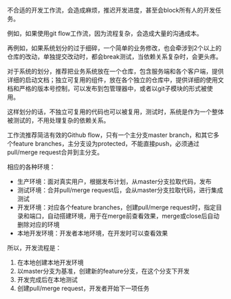 不合适的开发工作流，会造成麻烦，推迟开发进度，甚至会block所有人的开发任务。

例如，如果使用git flow工作流，因为流程复杂，会造成大量的沟通成本。

再例如，如果系统划分的过于细碎，一个简单的业务修改，也会牵涉到2个以上的仓库的改动，单独提交改动时，都会break测试，当依赖关系复杂时，会更头疼。

对于系统的划分，推荐把业务系统放在一个仓库，包含服务端和各个客户端，提供详细的启动文档；独立可复用的组件，放在各个独立的仓库中，提供详细的使用文档和严格的版本号控制，可以发布到包管理器中，或者以git子模块的形式被使用。

这样划分的话，不独立可复用的代码也可以被复用，测试时，系统是作为一个整体被测试的，不用处理复杂的依赖关系。

工作流推荐简洁有效的Github flow，只有一个主分支master branch，和其它多个feature branches，主分支设为protected，不能直接push，必须通过pull/merge request合并到主分支。

相应的各种环境：

+ 生产环境：面对真实用户，根据发布计划，从master分支拉取代码，发布
+ 测试环境：合并pull/merge request后，会从master分支拉取代码，进行集成测试
+ 开发环境：对应各个feature branches，创建pull/merge request时，指定目录和端口，自动搭建环境，用于在merge前查看效果，merge或close后自动删除对应的环境
+ 本地开发环境：开发者本地环境，在开发时可以查看效果

所以，开发流程是：

1. 在本地创建本地开发环境
2. 以master分支为基准，创建新的feature分支，在这个分支下开发
3. 开发完成后在本地测试
4. 创建pull/merge request，开发者开始下一项任务
